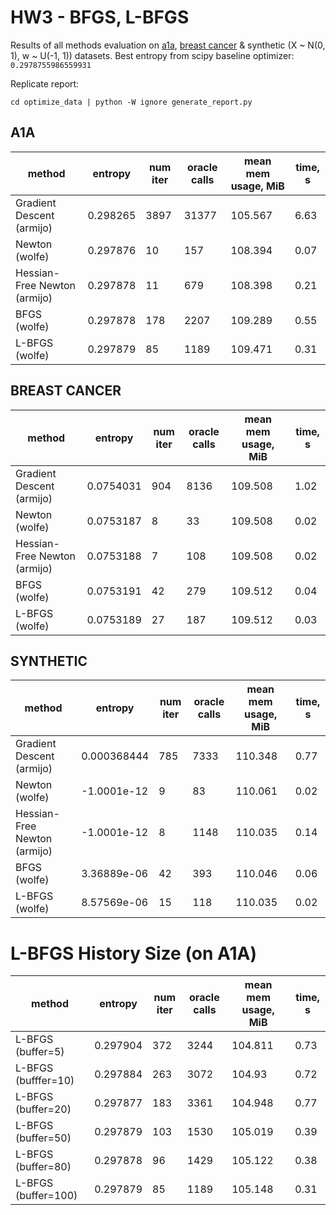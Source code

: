# HW3 - BFGS, L-BFGS

Results of all methods evaluation on [a1a](https://www.csie.ntu.edu.tw/~cjlin/libsvmtools/datasets/binary.html), [breast cancer](https://www.csie.ntu.edu.tw/~cjlin/libsvmtools/datasets/binary.html) & synthetic (X ~ N(0, 1), w ~ U(-1, 1)) datasets.
Best entropy from scipy baseline optimizer: `0.2978755986559931`

Replicate report:
```
cd optimize_data | python -W ignore generate_report.py
```

## A1A 
| method                       |   entropy |   num iter |   oracle calls |   mean mem usage, MiB |   time, s |
|------------------------------|-----------|------------|----------------|-----------------------|-----------|
| Gradient Descent (armijo)    |  0.298265 |       3897 |          31377 |               105.567 |      6.63 |
| Newton (wolfe)               |  0.297876 |         10 |            157 |               108.394 |      0.07 |
| Hessian-Free Newton (armijo) |  0.297878 |         11 |            679 |               108.398 |      0.21 |
| BFGS (wolfe)                 |  0.297878 |        178 |           2207 |               109.289 |      0.55 |
| L-BFGS (wolfe)               |  0.297879 |         85 |           1189 |               109.471 |      0.31 |


## BREAST CANCER
| method                       |   entropy |   num iter |   oracle calls |   mean mem usage, MiB |   time, s |
|------------------------------|-----------|------------|----------------|-----------------------|-----------|
| Gradient Descent (armijo)    | 0.0754031 |        904 |           8136 |               109.508 |      1.02 |
| Newton (wolfe)               | 0.0753187 |          8 |             33 |               109.508 |      0.02 |
| Hessian-Free Newton (armijo) | 0.0753188 |          7 |            108 |               109.508 |      0.02 |
| BFGS (wolfe)                 | 0.0753191 |         42 |            279 |               109.512 |      0.04 |
| L-BFGS (wolfe)               | 0.0753189 |         27 |            187 |               109.512 |      0.03 |


## SYNTHETIC
| method                       |      entropy |   num iter |   oracle calls |   mean mem usage, MiB |   time, s |
|------------------------------|--------------|------------|----------------|-----------------------|-----------|
| Gradient Descent (armijo)    |  0.000368444 |        785 |           7333 |               110.348 |      0.77 |
| Newton (wolfe)               | -1.0001e-12  |          9 |             83 |               110.061 |      0.02 |
| Hessian-Free Newton (armijo) | -1.0001e-12  |          8 |           1148 |               110.035 |      0.14 |
| BFGS (wolfe)                 |  3.36889e-06 |         42 |            393 |               110.046 |      0.06 |
| L-BFGS (wolfe)               |  8.57569e-06 |         15 |            118 |               110.035 |      0.02 |


# L-BFGS History Size (on A1A)
| method              |   entropy |   num iter |   oracle calls |   mean mem usage, MiB |   time, s |
|---------------------|-----------|------------|----------------|-----------------------|-----------|
| L-BFGS (buffer=5)   |  0.297904 |        372 |           3244 |               104.811 |      0.73 |
| L-BFGS (bufffer=10) |  0.297884 |        263 |           3072 |               104.93  |      0.72 |
| L-BFGS (buffer=20)  |  0.297877 |        183 |           3361 |               104.948 |      0.77 |
| L-BFGS (buffer=50)  |  0.297879 |        103 |           1530 |               105.019 |      0.39 |
| L-BFGS (buffer=80)  |  0.297878 |         96 |           1429 |               105.122 |      0.38 |
| L-BFGS (buffer=100) |  0.297879 |         85 |           1189 |               105.148 |      0.31 |